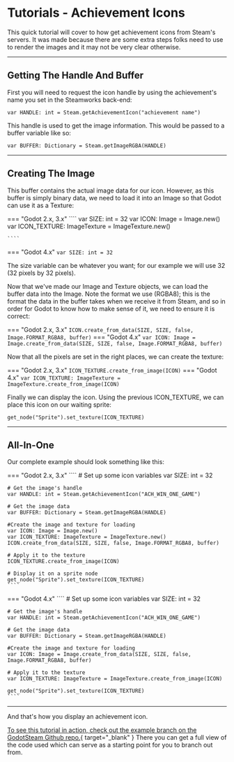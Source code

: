 # Tutorials - Achievement Icons

This quick tutorial will cover to how get achievement icons from Steam's servers.  It was made because there are some extra steps folks need to use to render the images and it may not be very clear otherwise.

---

## Getting The Handle And Buffer

First you will need to request the icon handle by using the achievement's name you set in the Steamworks back-end:

````
var HANDLE: int = Steam.getAchievementIcon("achievement name")
````

This handle is used to get the image information.  This would be passed to a buffer variable like so:

````
var BUFFER: Dictionary = Steam.getImageRGBA(HANDLE)
````

---

## Creating The Image

This buffer contains the actual image data for our icon. However, as this buffer is simply binary data, we need to load it into an Image so that Godot can use it as a Texture:

=== "Godot 2.x, 3.x"
	````
	var SIZE: int = 32
	var ICON: Image = Image.new()
	var ICON_TEXTURE: ImageTexture = ImageTexture.new()

	````
=== "Godot 4.x"
	````
	var SIZE: int = 32
	````

The size variable can be whatever you want; for our example we will use 32 (32 pixels by 32 pixels).

Now that we've made our Image and Texture objects, we can load the buffer data into the Image. Note the format we use (RGBA8); this is the format the data in the buffer takes when we receive it from Steam, and so in order for Godot to know how to make sense of it, we need to ensure it is correct:

=== "Godot 2.x, 3.x"
	````
	ICON.create_from_data(SIZE, SIZE, false, Image.FORMAT_RGBA8, buffer)
	````
=== "Godot 4.x"
	````
	var ICON: Image = Image.create_from_data(SIZE, SIZE, false, Image.FORMAT_RGBA8, buffer)
	````

Now that all the pixels are set in the right places, we can create the texture:

=== "Godot 2.x, 3.x"
	````
	ICON_TEXTURE.create_from_image(ICON)
	````
=== "Godot 4.x"
	````
	var ICON_TEXTURE: ImageTexture = ImageTexture.create_from_image(ICON)
	````

Finally we can display the icon.  Using the previous ICON_TEXTURE, we can place this icon on our waiting sprite:

````
get_node("Sprite").set_texture(ICON_TEXTURE)
````

---

## All-In-One

Our complete example should look something like this:

=== "Godot 2.x, 3.x"
	````
	# Set up some icon variables
	var SIZE: int = 32

	# Get the image's handle
	var HANDLE: int = Steam.getAchievementIcon("ACH_WIN_ONE_GAME")

	# Get the image data
	var BUFFER: Dictionary = Steam.getImageRGBA(HANDLE)

	#Create the image and texture for loading
	var ICON: Image = Image.new()
	var ICON_TEXTURE: ImageTexture = ImageTexture.new()
	ICON.create_from_data(SIZE, SIZE, false, Image.FORMAT_RGBA8, buffer)

	# Apply it to the texture
	ICON_TEXTURE.create_from_image(ICON)

	# Display it on a sprite node
	get_node("Sprite").set_texture(ICON_TEXTURE)
	````
=== "Godot 4.x"
	````
	# Set up some icon variables
	var SIZE: int = 32

	# Get the image's handle
	var HANDLE: int = Steam.getAchievementIcon("ACH_WIN_ONE_GAME")

	# Get the image data
	var BUFFER: Dictionary = Steam.getImageRGBA(HANDLE)

	#Create the image and texture for loading
	var ICON: Image = Image.create_from_data(SIZE, SIZE, false, Image.FORMAT_RGBA8, buffer)

	# Apply it to the texture
	var ICON_TEXTURE: ImageTexture = ImageTexture.create_from_image(ICON)

	get_node("Sprite").set_texture(ICON_TEXTURE)
	````

---

And that's how you display an achievement icon.

[To see this tutorial in action, check out the example branch on the GodotSteam Github repo.](https://github.com/Gramps/GodotSteam/tree/example){ target="_blank" } There you can get a full view of the code used which can serve as a starting point for you to branch out from.